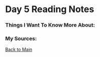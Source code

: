# Day 5 Reading Notes


### Things I Want To Know More About:


### My Sources:


[Back to Main](README.md)
